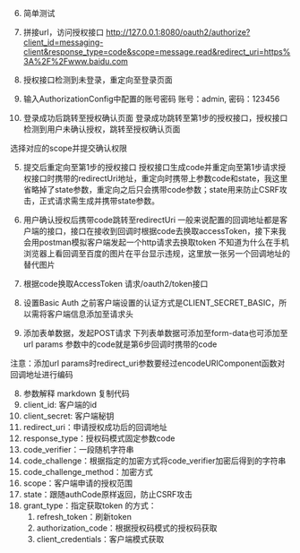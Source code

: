 6. 简单测试
1. 拼接url，访问授权接口
   http://127.0.0.1:8080/oauth2/authorize?client_id=messaging-client&response_type=code&scope=message.read&redirect_uri=https%3A%2F%2Fwww.baidu.com

2. 授权接口检测到未登录，重定向至登录页面


3. 输入AuthorizationConfig中配置的账号密码
   账号：admin, 密码：123456

4. 登录成功后跳转至授权确认页面
   登录成功跳转至第1步的授权接口，授权接口检测到用户未确认授权，跳转至授权确认页面



选择对应的scope并提交确认权限

5. 提交后重定向至第1步的授权接口
   授权接口生成code并重定向至第1步请求授权接口时携带的redirectUri地址，重定向时携带上参数code和state，我这里省略掉了state参数，重定向之后只会携带code参数；state用来防止CSRF攻击，正式请求需生成并携带state参数。

6. 用户确认授权后携带code跳转至redirectUri
   一般来说配置的回调地址都是客户端的接口，接口在接收到回调时根据code去换取accessToken，接下来我会用postman模拟客户端发起一个http请求去换取token 不知道为什么在手机浏览器上看回调至百度的图片在平台显示违规，这里放一张另一个回调地址的替代图片

7. 根据code换取AccessToken
   请求/oauth2/token接口

1. 设置Basic Auth
   之前客户端设置的认证方式是CLIENT_SECRET_BASIC，所以需将客户端信息添加至请求头



2. 添加表单数据，发起POST请求
   下列表单数据可添加至form-data也可添加至url params  参数中的code就是第6步回调时携带的code

注意：添加url params时redirect_uri参数要经过encodeURIComponent函数对回调地址进行编码



8. 参数解释
   markdown
   复制代码
1. client_id: 客户端的id
2. client_secret: 客户端秘钥
3. redirect_uri：申请授权成功后的回调地址
4. response_type：授权码模式固定参数code
5. code_verifier：一段随机字符串
6. code_challenge：根据指定的加密方式将code_verifier加密后得到的字符串
7. code_challenge_method：加密方式
8. scope：客户端申请的授权范围
9. state：跟随authCode原样返回，防止CSRF攻击
10. grant_type：指定获取token 的方式：
    1. refresh_token：刷新token
    2. authorization_code：根据授权码模式的授权码获取
    3. client_credentials：客户端模式获取
